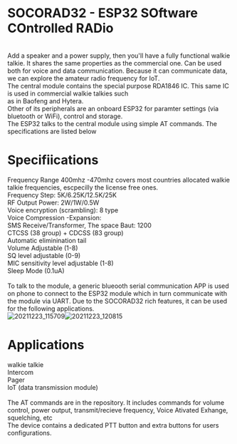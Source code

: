 # SOCORAD32 - ESP32 SOftware COntrolled RADio
<br />Add a speaker and a power supply, then you'll have a fully functional walkie talkie. It shares the same properties as the commercial one. Can be used both for voice and data communication. Because it can communicate data, we can explore the amateur radio frequency for IoT.
<br />The central module contains the special purpose RDA1846 IC. This same IC is used in commercial walkie talkies such<br/>
as in Baofeng and Hytera.
<br />Other of its peripherals are an onboard ESP32 for paramter settings (via bluetooth or WiFi), control and storage. 
<br/>The ESP32 talks to the central module using simple AT commands. The specifications are listed below

# Specifiications
Frequency Range 400mhz -470mhz covers most countries allocated walkie talkie frequencies, escpecilly the license free ones.
<br/> Frequency Step: 5K/6.25K/12.5K/25K
<br/> RF Output Power: 2W/1W/0.5W
<br/> Voice encryption (scrambling): 8 type
<br/> Voice Compression -Expansion:
<br/> SMS Receive/Transformer, The space Baut: 1200
<br/>CTCSS (38 group) + CDCSS (83 group)
<br/> Automatic eliminination tail
<br/> Volume Adjustable (1-8)
<br/> SQ level adjustable (0-9)
<br/> MIC sensitivity level adjustable (1-8)
<br/> Sleep Mode (0.1uA)
<br/><br/>To talk to the module, a generic blueooth serial communication APP is used on phone to connect to the ESP32 module which in turn communicate with the module via UART. Due to the SOCORAD32 rich features, it can be used for the following applications.
<br/>![20211223_115709](https://user-images.githubusercontent.com/88499684/147236972-0cf456d9-e1e3-430d-9c5c-fa2d9e848e35.jpg)![20211223_120815](https://user-images.githubusercontent.com/88499684/147237009-5a7c7173-68a2-4263-8a53-7467b1347df0.jpg)

# Applications
walkie talkie
<br/>Intercom
<br/>Pager
<br/>IoT (data transmission module)
<br/><br/>The AT commands are in the repository. It includes commands for volume control, power output, transmit/recieve frequency, Voice Ativated Exhange, squelching, etc
<br/>The device contains a dedicated PTT button and extra buttons for users configurations.
